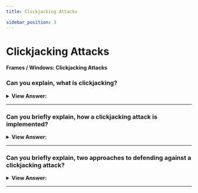 ```yaml
---
title: Clickjacking Attacks

sidebar_position: 3
---
```


# Clickjacking Attacks

**Frames / Windows: Clickjacking Attacks**

<head>
  <title>Clickjacking Attacks - JavaScript Interview Questions & Answers</title>
  <meta charSet="utf-8" />
</head>

### Can you explain, what is clickjacking?

<details>
  <summary><strong>View Answer:</strong></summary>
  <div>
  <div><strong>Interview Response:</strong> The “clickjacking” attack allows an evil page to click on a “victim site” on behalf of the visitor. Many sites were hacked this way, in the past, including Twitter, Facebook, Paypal and other sites. They have all been fixed, of course.
    </div>
  </div>
</details>

---

### Can you briefly explain, how a clickjacking attack is implemented?

<details>
  <summary><strong>View Answer:</strong></summary>
  <div>
  <div><strong>Interview Response:</strong> The idea is quite simple. A visitor is lured to an evil page. It does not matter how. The page has a harmless-looking link on it (like “get rich now” or “click here, very funny”). Over that link the evil page positions a transparent &#8249;iframe&#8250; with src from facebook.com, in such a way that the “Like” button is right above that link. Usually that is done with z-index. In attempting to click the link, the visitor in fact clicks the button.
    </div><br />
  <div><strong className="codeExample">Code Example:</strong><br /><br />

  <div></div>

```html
<style>
  iframe {
    /* iframe from the victim site */
    width: 400px;
    height: 100px;
    position: absolute;
    top: 0;
    left: -20px;
    opacity: 0.5; /* in real opacity:0 */
    z-index: 1;
  }
</style>

<div>Click to get rich now:</div>

<!-- The url from the victim site -->
<iframe src="/clickjacking/facebook.html"></iframe>

<button>Click here!</button>

<div>...And you're cool (I'm a cool hacker actually)!</div>
```

  </div>
  </div>
</details>

---

### Can you briefly explain, two approaches to defending against a clickjacking attack?

<details>
  <summary><strong>View Answer:</strong></summary>
  <div>
  <div><strong>Interview Response:</strong> The first or novice approach is the oldest defence usng a bit of JavaScript which forbids opening the page in a frame (so-called “framebusting”). Basically, if the window finds out that it’s not on top, then it automatically makes itself the top. This not a reliable defence, because there are many ways to hack around it. The second approach is using the sandbox attribute to block navigation. One of the things restricted by the sandbox attribute is navigation. A sandboxed iframe may not change top.location. So, we can add the iframe with sandbox="allow-scripts allow-forms". That would relax the restrictions, permitting scripts and forms. But we omit allow-top-navigation so that changing top.location is forbidden. The recommended approach is to use X-Frame-Options: SAMEORIGIN on pages (or whole websites) which are not intended to be viewed inside frames.
    </div><br />
  <div><strong className="codeExample">Code Example:</strong> Frame Busting (Novice Approach: not recommended)<br /><br />

  <div></div>

```js
if (top != window) {
  top.location = window.location;
}
```

  </div><br />
  <div><strong className="codeExample">Code Example:</strong> Sandbox Attribute (Testing Approach: should not be used in production)
<br /><br />

  <div></div>

```js
<iframe sandbox='allow-scripts allow-forms' src='facebook.html'></iframe>
```

  </div>
  </div>
</details>

---

